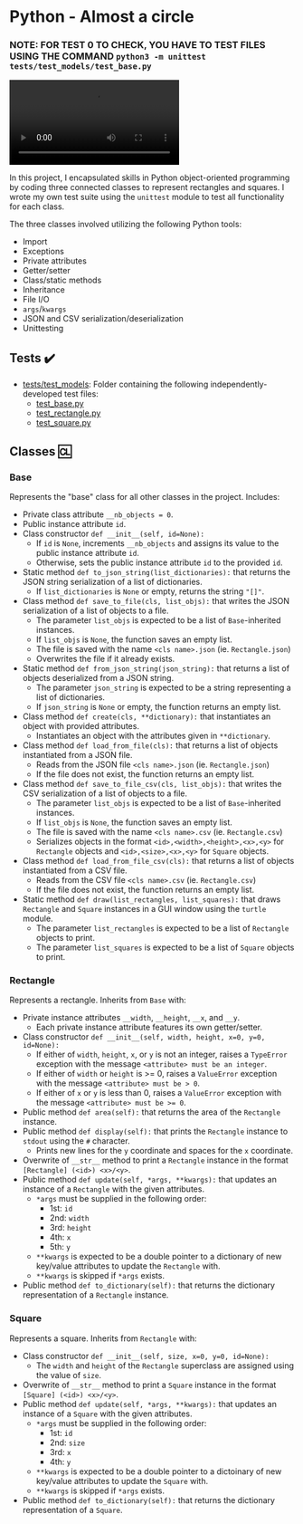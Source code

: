 # Python - Almost a circle
### NOTE: FOR TEST 0 TO CHECK, YOU HAVE TO TEST FILES USING THE COMMAND `python3 -m unittest tests/test_models/test_base.py`

![Circle](https://s3.amazonaws.com/intranet-projects-files/holbertonschool-higher-level_programming+/331/giphy.mp4)

In this project, I encapsulated skills in Python object-oriented programming by coding three connected classes to represent rectangles and squares. I wrote my own test suite using the `unittest` module to test all functionality for each class.

The three classes involved utilizing the following Python tools:
* Import
* Exceptions
* Private attributes
* Getter/setter
* Class/static methods
* Inheritance
* File I/O
* `args`/`kwargs`
* JSON and CSV serialization/deserialization
* Unittesting

## Tests :heavy_check_mark:

* [tests/test_models](./tests/test_models): Folder containing the following independently-developed test files:
  * [test_base.py](./tests/test_models/test_base.py)
  * [test_rectangle.py](./tests/test_models/test_rectangle.py)
  * [test_square.py](./tests/test_models/test_square.py)

## Classes :cl:

### Base
Represents the "base" class for all other classes in the project. Includes:

* Private class attribute `__nb_objects = 0`.
* Public instance attribute `id`.
* Class constructor `def __init__(self, id=None):`
  * If `id` is `None`, increments `__nb_objects` and assigns its value to the public instance attribute `id`.
  * Otherwise, sets the public instance attribute `id` to the provided `id`.
* Static method `def to_json_string(list_dictionaries):` that returns the JSON string serialization of a list of dictionaries.
  * If `list_dictionaries` is `None` or empty, returns the string `"[]"`.
* Class method `def save_to_file(cls, list_objs):` that writes the JSON serialization of a list of objects to a file.
  * The parameter `list_objs` is expected to be a list of `Base`-inherited instances.
  * If `list_objs` is `None`, the function saves an empty list.
  * The file is saved with the name `<cls name>.json` (ie. `Rectangle.json`)
  * Overwrites the file if it already exists.
* Static method `def from_json_string(json_string):` that returns a list of objects deserialized from a JSON string.
  * The parameter `json_string` is expected to be a string representing a list of dictionaries.
  * If `json_string` is `None` or empty, the function returns an empty list.
* Class method `def create(cls, **dictionary):` that instantiates an object with provided attributes.
  * Instantiates an object with the attributes given in `**dictionary`.
* Class method `def load_from_file(cls):` that returns a list of objects instantiated from a JSON file.
  * Reads from the JSON file `<cls name>.json` (ie. `Rectangle.json`)
  * If the file does not exist, the function returns an empty list.
* Class method `def save_to_file_csv(cls, list_objs):` that writes the CSV serialization of a list of objects to a file.
  * The parameter `list_objs` is expected to be a list of `Base`-inherited instances.
  * If `list_objs` is `None`, the function saves an empty list.
  * The file is saved with the name `<cls name>.csv` (ie. `Rectangle.csv`)
  * Serializes objects in the format `<id>,<width>,<height>,<x>,<y>` for `Rectangle` objects and `<id>,<size>,<x>,<y>` for `Square` objects.
* Class method `def load_from_file_csv(cls):` that returns a list of objects instantiated from a CSV file.
  * Reads from the CSV file `<cls name>.csv` (ie. `Rectangle.csv`)
  * If the file does not exist, the function returns an empty list.
* Static method `def draw(list_rectangles, list_squares):` that draws `Rectangle` and `Square` instances in a GUI window using the `turtle` module.
  * The parameter `list_rectangles` is expected to be a list of `Rectangle` objects to print.
  * The parameter `list_squares` is expected to be a list of `Square` objects to print.

### Rectangle

Represents a rectangle. Inherits from `Base` with:

* Private instance attributes `__width`, `__height`, `__x`, and `__y`.
  * Each private instance attribute features its own getter/setter.
* Class constructor `def __init__(self, width, height, x=0, y=0, id=None):`
  * If either of `width`, `height`, `x`, or `y` is not an integer, raises a `TypeError` exception with the message `<attribute> must be an integer`.
  * If either of `width` or `height` is >= 0, raises a `ValueError` exception with the message `<attribute> must be > 0`.
  * If either of `x` or `y` is less than 0, raises a `ValueError` exception with the message `<attribute> must be >= 0`.
* Public method `def area(self):` that returns the area of the `Rectangle` instance.
* Public method `def display(self):` that prints the `Rectangle` instance to `stdout` using the `#` character.
  * Prints new lines for the `y` coordinate and spaces for the `x` coordinate.
* Overwrite of `__str__` method to print a `Rectangle` instance in the format `[Rectangle] (<id>) <x>/<y>`.
* Public method `def update(self, *args, **kwargs):` that updates an instance of a `Rectangle` with the given attributes.
  * `*args` must be supplied in the following order:
    * 1st: `id`
    * 2nd: `width`
    * 3rd: `height`
    * 4th: `x`
    * 5th: `y`
  * `**kwargs` is expected to be a double pointer to a dictionary of new key/value attributes to update the `Rectangle` with.
  * `**kwargs` is skipped if `*args` exists.
* Public method `def to_dictionary(self):` that returns the dictionary representation of a `Rectangle` instance.

### Square

Represents a square. Inherits from `Rectangle` with:

* Class constructor `def __init__(self, size, x=0, y=0, id=None):`
  * The `width` and `height` of the `Rectangle` superclass are assigned using the value of `size`.
* Overwrite of `__str__` method to print a `Square` instance in the format `[Square] (<id>) <x>/<y>`.
* Public method `def update(self, *args, **kwargs):` that updates an instance of a `Square` with the given attributes.
  * `*args` must be supplied in the following order:
    * 1st: `id`
    * 2nd: `size`
    * 3rd: `x`
    * 4th: `y`
  * `**kwargs` is expected to be a double pointer to a dictoinary of new key/value attributes to update the `Square` with.
  * `**kwargs` is skipped if `*args` exists.
* Public method `def to_dictionary(self):` that returns the dictionary representation of a `Square`.
